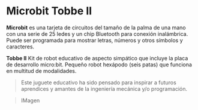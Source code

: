 # Microbit Tobbe II

**Microbit** es una tarjeta de circuitos del tamaño de la palma de una mano con una serie de 25 ledes y un chip Bluetooth para conexión inalámbrica. Puede ser programada para mostrar letras, números y otros símbolos y caracteres.

**Tobbe II** Kit de robot educativo de aspecto simpático que incluye la placa de desarrollo micro:bit. Pequeño robot hexápodo (seis patas) que funciona en multitud de modalidades. 

> Este juguete educativo ha sido pensado para inspirar a futuros aprendices y amantes de la ingeniería mecánica y/o programación.

> IMagen
